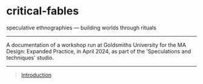 # critical-fables

speculative ethnographies — building worlds through rituals

---

A documentation of a workshop run at Goldsmiths University for the MA Design: Expanded Practice, in April 2024, as part of the 'Speculations and techniques' studio.

---

> [Introduction](INTRO.md)
